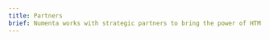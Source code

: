 ```yaml
---
title: Partners
brief: Numenta works with strategic partners to bring the power of HTM to the market. While we focus on the science and the core technology, we select application partners who have deep domain knowledge and are able to add an application layer tuned to market needs.
---
```

